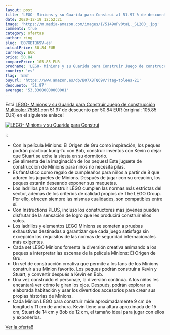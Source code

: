 ```yaml
---
layout: post
title: 'LEGO- Minions y su Guarida para Construi al 51.97 % de descuento'
date: 2020-12-19 12:52:21
image: 'https://m.media-amazon.com/images/I/5149oPv0taL._SL200_.jpg'
comments: true
category: ofertas
author: ring
slug: 'B07XBTQ69V-es'
actualPrice: 50.84 EUR
currency: EUR
price: 50.84
comparePrice: 105.85 EUR
prodname: 'LEGO- Minions y su Guarida para Construir Juego de construcción  Multicolor  75551 '
country: 'es'
flag: '🇪🇸'
buyurl: 'https://www.amazon.es/dp/B07XBTQ69V/?tag=tolees-21'
descuento: '51.97'
average: '53.33000000000001'
---
```


Está [LEGO- Minions y su Guarida para Construir Juego de construcción  Multicolor  75551 ](https://www.amazon.es/dp/B07XBTQ69V/?tag=tolees-21) con 51.97 de descuento por 50.84 EUR (original: 105.85 EUR) en el siguiente enlace!

[![LEGO- Minions y su Guarida para Construi](https://m.media-amazon.com/images/I/5149oPv0taL._SL200_.jpg)](https://www.amazon.es/dp/B07XBTQ69V/?tag=tolees-21)

ℹ️:

- Con la película Minions: El Origen de Gru como inspiración, los peques podrán practicar kung-fu con Bob, construir inventos con Kevin o dejar que Stuart se eche la siesta en su dormitorio.
- ¡Se alimenta de la imaginación de los peques! Este juguete de construcción de Minions para niños no necesita pilas.
- Es fantástico como regalo de cumpleaños para niños a partir de 8 que adoren los juguetes de Minions. Después de jugar con su creación, los peques estarán deseando exponer sus maquetas.
- Los ladrillos para construir LEGO cumplen las normas más estrictas del sector, además de los criterios de calidad propios de The LEGO Group. Por ello, ofrecen siempre las mismas cualidades, son compatibles entre sí.
- Con Instructions PLUS, incluso los constructores más jóvenes pueden disfrutar de la sensación de logro que les producirá construir ellos solos.
- Los ladrillos y elementos LEGO Minions se someten a pruebas exhaustivas destinadas a garantizar que cada juego satisfaga sin excepción los requisitos de las normas de seguridad internacionales más exigentes.
- Cada set LEGO Minions fomenta la diversión creativa animando a los peques a interpretar las escenas de la película Minions: El Origen de Gru.
- Un set de construcción creativa que permite a los fans de los Minions construir a su Minion favorito. Los peques podrán construir a Kevin y Stuart, y convertir después a Kevin en Bob.
- Una vez construido el personaje, la diversión continúa. A los niños les encantará ver cómo le giran los ojos. Después, podrán explorar su elaborada habitación y usar los divertidos accesorios para crear sus propias historias de Minions.
- Cada Minion LEGO para construir mide aproximadamente 9 cm de longitud y 11 cm de anchura. Kevin tiene una altura aproximada de 15 cm, Stuart de 14 cm y Bob de 12 cm, el tamaño ideal para jugar con ellos y exponerlos.

[Ver la oferta!!](https://www.amazon.es/dp/B07XBTQ69V/?tag=tolees-21)
